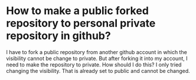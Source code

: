 
# How to make a public forked repository to personal private repository in github?

I have to fork a public repository from another github account in which the visibility cannot be change to private. But after forking it into my account, I need to make the repository to private. How should I do this?
I only tried changing the visibility. That is already set to public and cannot be changed.

        